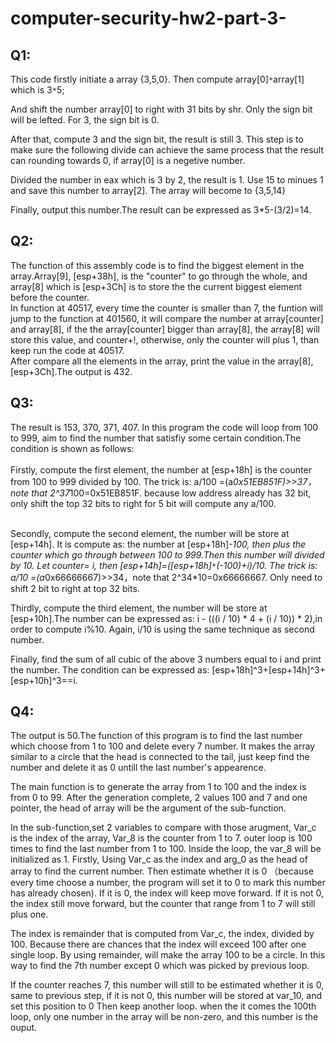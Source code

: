 # computer-security-hw2-part-3-
## Q1:
This code firstly initiate a array {3,5,0}. Then compute array[0]`*`array[1] which is 3`*`5;<br> 

And shift the number array[0] to right with 31 bits by shr. Only the sign bit will be lefted. For 3, the sign bit is 0. <br>

After that, compute 3 and the sign bit, the result is still 3. This step is to make sure the following divide can achieve the same process 
that the result can rounding towards 0, if array[0] is a negetive number.<br>

Divided the number in eax which is 3 by 2, the result is 1. Use 15 to minues 1 and save this number to array[2]. The array will become to 
{3,5,14}<br>

Finally, output this number.The result can be expressed as 3*5-(3/2)=14.<br>
## Q2:
The function of this assembly code is to find the biggest element in the array.Array[9], [esp+38h], is the 
"counter" to go through the whole, and array[8] which is [esp+3Ch] is to store the the current biggest element  before the counter. <br>
In function at 40517, every time the counter is smaller than 7, the funtion will jump to the function at 401560, it will compare the number at array[counter] and array[8], if the the array[counter] bigger than array[8], the array[8] will store this value, and counter+!, otherwise, only the counter will plus 1, than keep run the code at 40517. <br>
After compare all the elements in the array, print the value in the array[8], [esp+3Ch].The output is 432.

## Q3:
The result is 153, 370, 371, 407. In this program the code will loop from 100 to 999, aim to find the number that satisfiy some certain condition.The condition is shown as follows:<br><br>
Firstly, compute the first element, the number at [esp+18h] is the counter from 100 to 999 divided by 100. The trick is: a/100 =(a*0x51EB851F)>>37，note that 2^37*100=0x51EB851F. because low address already has 32 bit, only shift the top 32 bits to right for 5 bit will compute any a/100.<br><br>

Secondly, compute the second element, the number will be store at [esp+14h]. It is compute as: the number at [esp+18h]*-100, then plus the counter which go through between 100 to 999.Then this number will divided by 10. Let counter= i, then  [esp+14h]=([esp+18h]`*`(-100)+i)/10.
 The trick is: a/10 =(a*0x66666667)>>34，note that 2^34*10=0x66666667. Only need to shift 2  bit to right at top 32 bits.

Thirdly, compute the third element, the number will be store at [esp+10h].The number can be expressed as: i - (((i / 10) * 4 + (i / 10)) * 2),in order to compute i%10. Again, i/10 is using the same technique as second number.

Finally, find the sum of all cubic of the above 3 numbers equal to i and print the number. The condition can be expressed as: [esp+18h]^3+[esp+14h]^3+[esp+10h]^3==i.<br>

## Q4:
The output is 50.The function of this program is to find the last number which choose from 1 to 100 and delete every 7 number. It makes the array similar to a circle that the head is connected to the tail, just keep find the number and delete it as 0 untill the last number's appearence.

The main function is to generate the array from 1 to 100 and the index is from 0 to 99. After the generation complete, 2 values 100 and 7 and one pointer, the head of array will be the argument of the sub-function.

In the sub-function,set 2 variables to compare with  those arugment, Var_c is the index of the array, Var_8 is the counter from 1 to 7.  outer loop is 100 times to find the last number from 1 to 100. Inside the loop, the var_8 will be initialized as 1. 
Firstly, Using Var_c as the index and arg_0 as the head of array to find the current number. Then estimate whether it is 0 （because every time choose a number, the program will set it to 0 to mark this number has already chosen). If it is 0, the index will keep move forward. If it is not 0, the index still move forward, but the counter that range from 1 to 7 will still plus one.

The index is remainder that is computed from Var_c, the index, divided by 100. Because there are chances that the index will exceed 100 after one single loop. By using remainder, will make the array 100 to be a circle. In this way to find the 7th number except 0 which was picked by previous loop.

If the counter reaches 7, this number will still to be estimated whether it is 0, same to previous step, if it is not 0, this number will be stored at var_10, and set this position to 0 Then keep another loop. when the it comes the 100th loop, only one number in the array will be non-zero, and this number is the ouput.
